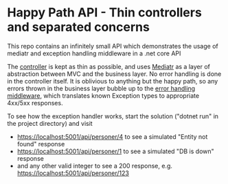 # Happy Path API - Thin controllers and separated concerns

This repo contains an infinitely small API which demonstrates the usage of mediatr and exception handling middleware in a .net core API

The [controller](HappyPathApi/Controllers/PersonerController.cs) is kept as thin as possible, and uses [Mediatr](https://github.com/jbogard/MediatR) as a layer of abstraction between MVC and the business layer. No error handling is done in the controller itself. It is oblivious to anything but the happy path, so any errors thrown in the business layer bubble up to the [error handling middleware](HappyPathApi/Middleware/ExceptionHandler.cs), which translates known Exception types to appropriate 4xx/5xx responses.

To see how the exception handler works, start the solution ("dotnet run" in the project directory) and visit
* <https://localhost:5001/api/personer/4> to see a simulated "Entity not found" response
* <https://localhost:5001/api/personer/1> to see a simulated "DB is down" response
* and any other valid integer to see a 200 response, e.g. <https://localhost:5001/api/personer/123>
